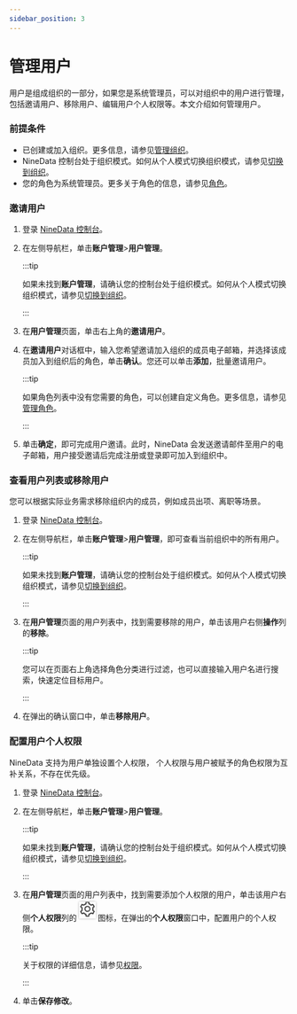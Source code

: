 ```yaml
---
sidebar_position: 3
---
```


# 管理用户

用户是组成组织的一部分，如果您是系统管理员，可以对组织中的用户进行管理，包括邀请用户、移除用户、编辑用户个人权限等。本文介绍如何管理用户。

### 前提条件

* 已创建或加入组织。更多信息，请参见[管理组织](manage_organization.md)。
* NineData 控制台处于组织模式。如何从个人模式切换组织模式，请参见[切换到组织](manage_organization.md#切换到组织)。
* 您的角色为系统管理员。更多关于角色的信息，请参见[角色](intro_account.md#角色)。

### <span id="invitation">邀请用户</span>

1. 登录 [NineData 控制台](https://console.ninedata.cloud)。

2. 在左侧导航栏，单击**账户管理**>**用户管理**。

   :::tip

   如果未找到**账户管理**，请确认您的控制台处于组织模式。如何从个人模式切换组织模式，请参见[切换到组织](manage_organization.md#切换到组织)。

   :::

3. 在**用户管理**页面，单击右上角的**邀请用户**。

4. 在**邀请用户**对话框中，输入您希望邀请加入组织的成员电子邮箱，并选择该成员加入到组织后的角色，单击**确认**。您还可以单击**添加**，批量邀请用户。

   :::tip

   如果角色列表中没有您需要的角色，可以创建自定义角色。更多信息，请参见[管理角色](manage_role.md)。

   :::

4. 单击**确定**，即可完成用户邀请。此时，NineData 会发送邀请邮件至用户的电子邮箱，用户接受邀请后完成注册或登录即可加入到组织中。

### 查看用户列表或移除用户

您可以根据实际业务需求移除组织内的成员，例如成员出项、离职等场景。

1. 登录 [NineData 控制台](https://console.ninedata.cloud)。

2. 在左侧导航栏，单击**账户管理**>**用户管理**，即可查看当前组织中的所有用户。

   :::tip

   如果未找到**账户管理**，请确认您的控制台处于组织模式。如何从个人模式切换组织模式，请参见[切换到组织](manage_organization.md#切换到组织)。

   :::

3. 在**用户管理**页面的用户列表中，找到需要移除的用户，单击该用户右侧**操作**列的**移除**。

   :::tip

   您可以在页面右上角选择角色分类进行过滤，也可以直接输入用户名进行搜索，快速定位目标用户。

   :::

4. 在弹出的确认窗口中，单击**移除用户**。

### 配置用户个人权限

NineData 支持为用户单独设置个人权限， 个人权限与用户被赋予的角色权限为互补关系，不存在优先级。

1. 登录 [NineData 控制台](https://console.ninedata.cloud)。

2. 在左侧导航栏，单击**账户管理**>**用户管理**。

   :::tip

   如果未找到**账户管理**，请确认您的控制台处于组织模式。如何从个人模式切换组织模式，请参见[切换到组织](manage_organization.md#切换到组织)。

   :::

3. 在**用户管理**页面的用户列表中，找到需要添加个人权限的用户，单击该用户右侧**个人权限**列的![icon](./image/icon.png)图标，在弹出的**个人权限**窗口中，配置用户的个人权限。

   :::tip

   关于权限的详细信息，请参见[权限](intro_account.md#权限)。

   :::

4. 单击**保存修改**。

